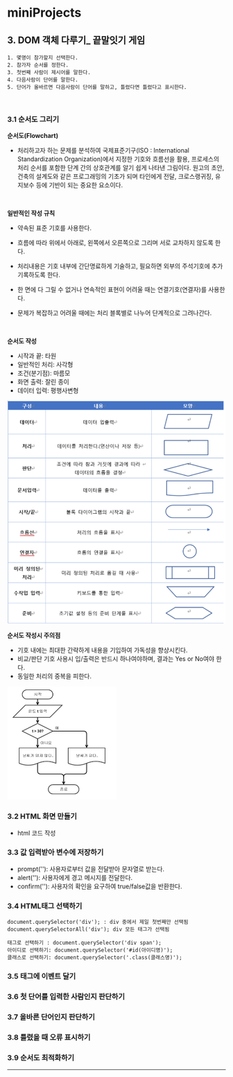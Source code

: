 # miniProjects

## 3. DOM 객체 다루기\_ 끝말잇기 게임

```
1. 몇명이 참가할지 선택한다.
2. 참가자 순서를 정한다.
3. 첫번째 사람이 제시어를 말한다.
4. 다음사람이 단어를 말한다.
5. 단어가 올바르면 다음사람이 단어를 말하고, 틀렸다면 틀렸다고 표시한다.
```

<br>

### **3.1 순서도 그리기**

**순서도(Flowchart)**

- 처리하고자 하는 문제를 분석하여 국제표준기구(ISO : International Standardization Organization)에서 지정한 기호와 흐름선을 활용,
  프로세스의 처리 순서를 포함한 단계 간의 상호관계를 알기 쉽게 나타낸 그림이다. 원고의 초안, 건축의 설계도와 같은 프로그래밍의
  기초가 되며 타인에게 전달, 크로스랭귀징, 유지보수 등에 기반이 되는 중요한 요소이다.

<br>

**일반적인 작성 규칙**

- 약속된 표준 기호를 사용한다.

- 흐름에 따라 위에서 아래로, 왼쪽에서 오른쪽으로 그리며 서로 교차하지 않도록 한다.
- 처리내용은 기호 내부에 간단명료하게 기술하고, 필요하면 외부의 주석기호에 추가기록하도록 한다.
- 한 면에 다 그릴 수 없거나 연속적인 표현이 어려울 때는 연결기호(연결자)를 사용한다.
- 문제가 복잡하고 어려울 때에는 처리 블록별로 나누어 단계적으로 그려나간다.

<br>

**순서도 작성**

- 시작과 끝: 타원
- 일반적인 처리: 사각형
- 조건(분기점): 마름모
- 화면 출력: 잘린 종이
- 데이터 입력: 평행사변형

![](img/flowchart.png)

**순서도 작성시 주의점**

- 기호 내에는 최대한 간략하게 내용을 기입하여 가독성을 향상시킨다.
- 비교/판단 기호 사용시 입/출력은 반드시 하나여야하며, 결과는 Yes or No여야 한다.
- 동일한 처리의 중복을 피한다.

<img src="img/flowchart_example.png" alt ="" width=50%>

<br>

### **3.2 HTML 화면 만들기**

- html 코드 작성

### **3.3 값 입력받아 변수에 저장하기**

- prompt(''): 사용자로부터 값을 전달받아 문자열로 받는다.
- alert(''): 사용자에게 경고 메시지를 전달한다.
- confirm(''): 사용자의 확인을 요구하여 true/false값을 반환한다.

### **3.4 HTML태그 선택하기**

```
document.querySelector('div'); : div 중에서 제일 첫번째만 선택됨
document.querySelectorAll('div'); div 모든 태그가 선택됨
```

```
태그로 선택하기 : document.querySelector('div span');
아이디로 선택하기: document.querySelector('#id(아이디명)');
클래스로 선택하기: document.querySelector('.class(클래스명)');
```

### **3.5 태그에 이벤트 달기**

### **3.6 첫 단어를 입력한 사람인지 판단하기**

### **3.7 올바른 단어인지 판단하기**

### **3.8 틀렸을 때 오류 표시하기**

### **3.9 순서도 최적화하기**

---
